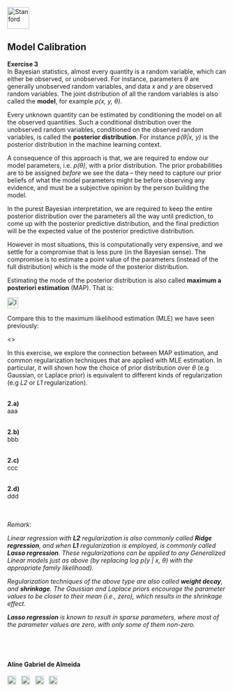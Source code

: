 
<a href="https://i.dlpng.com/static/png/498606_preview.png"><img src="https://i.dlpng.com/static/png/498606_preview.png" title="Stanford" alt="Stanford" height="50"></a>

## Model Calibration
  
**Exercise 3**  
In Bayesian statistics, almost every quantity is a random variable, which can either be observed, or unobserved. For instance, parameters *θ* are generally unobserved random variables, and data *x* and *y* are observed random variables. The joint distribution of all the random variables is also called the **model**, for example *p(x, y, θ)*.  

Every unknown quantity can be estimated by conditioning the model on all the observed quantities. Such a conditional distribution over
the unobserved random variables, conditioned on the observed random variables, is called the **posterior distribution**. For instance *p(θ|x, y)* is the posterior distribution in the machine learning context. 

A consequence of this approach is that, we are required to endow our model parameters, i.e. *p(θ)*, with a prior distribution. The prior probabilities are to be assigned *before* we see the data – they need to capture our prior beliefs of what the model parameters might be before
observing any evidence, and must be a subjective opinion by the person building the model.  

In the purest Bayesian interpretation, we are required to keep the entire posterior distribution over the parameters all the way until prediction, to come up with the posterior predictive distribution, and the final prediction will be the expected value of the posterior predictive distribution.  

However in most situations, this is computationally very expensive, and we settle for a compromise that is less pure (in the Bayesian sense).
The compromise is to estimate a point value of the parameters (instead of the full distribution) which is the mode of the posterior distribution.  

Estimating the mode of the posterior distribution is also called **maximum a posteriori estimation** (MAP). That is:

<a href="https://github.com/AlmeidaAlin3/MachineLearning/blob/master/ProblemSet2/Exercise2/img/log_likelihood.png"><img src="https://github.com/AlmeidaAlin3/MachineLearning/blob/master/ProblemSet2/Exercise2/img/log_likelihood.png" title="log-likelihood" alt="log-likelihood" height="25"></a> 

Compare this to the maximum likelihood estimation (MLE) we have seen previously:

<>

In this exercise, we explore the connection between MAP estimation, and common regularization techniques that are applied with MLE estimation. In particular, it will shown how the choice of prior distribution over *θ* (e.g Gaussian, or Laplace prior) is equivalent to different kinds of
regularization (e.g *L2* or *L1* regularization). 

&nbsp;  
**2.a)**  
aaa

&nbsp;  
**2.b)**  
bbb

&nbsp;  
**2.c)**  
ccc

&nbsp;  
**2.d)**  
ddd


&nbsp;  
&nbsp;  
*Remark:*  

*Linear regression with **L2** regularization is also commonly called **Ridge regression**, and when **L1** regularization is employed, is commonly called **Lasso regression**. These regularizations can be applied to any Generalized Linear models just as above (by replacing *log p(y | x, θ)* with
the appropriate family likelihood).*  

*Regularization techniques of the above type are also called **weight decay**, and **shrinkage**. The Gaussian and Laplace priors encourage the parameter values to be closer to their mean (i.e., zero), which results in the shrinkage effect.*  
  
***Lasso regression** is known to result in sparse parameters, where most of the parameter values are zero, with only some of them non-zero.*



&nbsp;  
---

#### Aline Gabriel de Almeida  
<a href="https://www.linkedin.com/in/alinegalmeida/"><img src="https://cdn3.iconfinder.com/data/icons/logos-and-brands-adobe/512/201_Linkedin-512.png" title="Linkedin: alinegalmeida" alt="https://www.linkedin.com/in/alinegalmeida/" height="20"></a>
&nbsp; <a href="https://www.kaggle.com/almeidaalin3"><img src="https://cdn3.iconfinder.com/data/icons/logos-and-brands-adobe/512/189_Kaggle-512.png" title="Kaggle: almeidaalin3" alt="https://www.kaggle.com/almeidaalin3" height="20"></a>
&nbsp; <a href="mailto:aline.gabriel.almeida@gmail.com"><img src="https://cdn3.iconfinder.com/data/icons/logos-and-brands-adobe/512/147_Gmail-512.png" title="aline.gabriel.almeida@gmail.com" alt="aline.gabriel.almeida@gmail.com" height="20"></a>
&nbsp; <a href="https://github.com/AlmeidaAlin3/"><img src="https://cdn3.iconfinder.com/data/icons/logos-and-brands-adobe/512/142_Github-512.png" title="Github: AlmeidaAlin3" alt="https://github.com/AlmeidaAlin3/" height="20"></a> 
